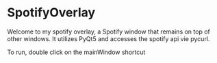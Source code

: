 # SpotifyOverlay
Welcome to my spotify overlay, a Spotify window that remains on top of other windows. It utilizes PyQt5 and accesses the spotify api vie pycurl.

To run, double click on the mainWindow shortcut
